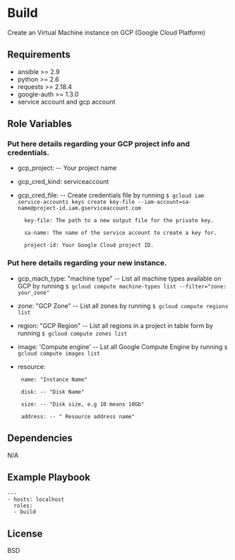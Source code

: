 Build
=========

Create an Virtual Machine instance on GCP (Google Cloud Platform)

Requirements
------------

* ansible >= 2.9
* python >= 2.6
* requests >= 2.18.4
* google-auth >= 1.3.0
* service account and gcp account

Role Variables
--------------

### Put here details regarding your GCP project info and credentials.    

* gcp_project: -- Your project name

* gcp_cred_kind: serviceaccount

* gcp_cred_file: -- Create credentials file by running ``` $ gcloud iam service-accounts keys create key-file --iam-account=sa-name@project-id.iam.gserviceaccount.com ```

		key-file: The path to a new output file for the private key.
	
		sa-name: The name of the service account to create a key for.
	
		project-id: Your Google Cloud project ID.  


### Put here details regarding your new instance.

* gcp_mach_type: "machine type" -- List all machine types available on GCP by running ``` $ gcloud compute machine-types list --filter="zone: your_zone" ```

* zone: "GCP Zone" -- List all zones by running ``` $ gcloud compute regions list ```

* region: "GCP Region" -- List all regions in a project in table form by running ``` $ gcloud compute zones list ```

* image: 'Compute engine' -- Lst all Google Compute Engine by running ``` $ gcloud compute images list ```

* resource:
       
       name: "Instance Name"
       
       disk: -- "Disk Name" 
       
       size: -- "Disk size, e.g 10 means 10Gb"
       
       address: -- " Resource address name"

Dependencies
------------

N/A

Example Playbook
----------------

```
---
- hosts: localhost
  roles:
  - build
```

License
-------

BSD
